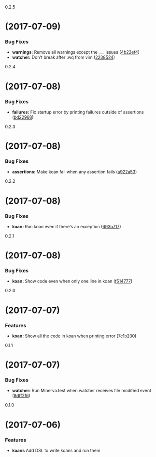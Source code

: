 <a name="https://github.com/uesteibar/minerva/tree/v0.2.5">0.2.5</a>
#  (2017-07-09)


### Bug Fixes

* **warnings:** Remove all warnings except the ___ issues ([4b22ef4](https://github.com/uesteibar/minerva/commit/4b22ef4))
* **watcher:** Don't break after :wq from vim ([2238524](https://github.com/uesteibar/minerva/commit/2238524))


<a name="https://github.com/uesteibar/minerva/tree/v0.2.4">0.2.4</a>
#  (2017-07-08)


### Bug Fixes

* **failures:** Fix startup error by printing failures outside of assertions ([bd22968](https://github.com/uesteibar/minerva/commit/bd22968))


<a name="https://github.com/uesteibar/minerva/tree/v0.2.3">0.2.3</a>
#  (2017-07-08)


### Bug Fixes

* **assertions:** Make koan fail when any assertion fails ([a922a53](https://github.com/uesteibar/minerva/commit/a922a53))


<a name="https://github.com/uesteibar/minerva/tree/v0.2.2">0.2.2</a>
#  (2017-07-08)


### Bug Fixes

* **koan:** Run koan even if there's an exception ([693b717](https://github.com/uesteibar/minerva/commit/693b717))


<a name="https://github.com/uesteibar/minerva/tree/v0.2.1">0.2.1</a>
#  (2017-07-08)


### Bug Fixes

* **koan:** Show code even when only one line in koan ([f514777](https://github.com/uesteibar/minerva/commit/f514777))


<a name="https://github.com/uesteibar/minerva/tree/v0.2.0">0.2.0</a>
#  (2017-07-07)


### Features

* **koan:** Show all the code in koan when printing error ([7c1b230](https://github.com/uesteibar/minerva/commit/7c1b230))


<a name="https://github.com/uesteibar/minerva/tree/v0.1.1">0.1.1</a>
#  (2017-07-07)


### Bug Fixes

* **watcher:** Run Minerva.test when watcher receives file modified event ([8dff2f6](https://github.com/uesteibar/minerva/commit/8dff2f6))


<a name="">0.1.0</a>
#  (2017-07-06)


### Features

* **koans** Add DSL to write koans and run them
